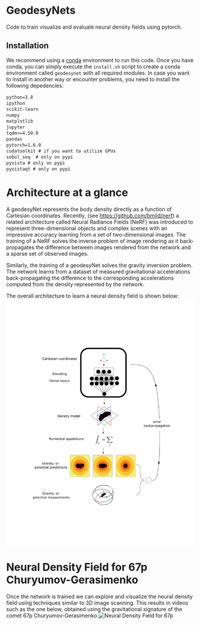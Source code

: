# GeodesyNets
Code to train visualize and evaluate neural density fields using pytorch.

## Installation

We recommend using a [conda](https://docs.conda.io/en/latest/) environment to run this code. Once you have conda, you can simply execute the `install.sh` script to create a conda environment called `geodesynet` with all required modules. In case you want to install in another way or encounter problems, you need to install the following depedencies:

```
python=3.8
ipython
scikit-learn
numpy
matplotlib
jupyter
tqdm>=4.50.0
pandas 
pytorch=1.6.0 
cudatoolkit # if you want to utilize GPUs
sobol_seq  # only on pypi
pyvista # only on pypi
pyvistaqt # only on pypi
```

# Architecture at a glance
A geodesyNet represents the body density directly as a function of Cartesian coordinates. 
Recently, (see https://github.com/bmild/nerf)  a related architecture called Neural Radiance Fields (NeRF) was introduced to represent three-dimensional objects and complex scenes with an impressive accuracy learning from a set of two-dimensional images. The training of a NeRF solves the inverse problem of image rendering as it back-propagates the difference between images rendered from the network and a sparse set of observed images.

Similarly, the training of a geodesyNet solves the gravity inversion problem. The network learns from a dataset of measured gravitational accelerations back-propagating the difference to the corresponding accelerations computed from the density represented by the network.

The overall architecture to learn a neural density field is shown below:
![GeodesyNet Architecture](/figures/Fig1.png)

# Neural Density Field for 67p Churyumov-Gerasimenko
Once the network is trained we can explore and visualize the neural density field using techniques similar to 3D image scanning. This
results in videos such as the one below, obtained using the gravitational signature of the comet 67p Churyumov-Gerasimenko
![Neural Density Field for 67p](/figures/67p_low.gif)

